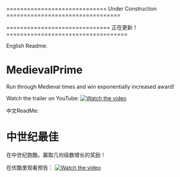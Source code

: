 ============================= Under Construction =================================

============================== 正在更新！ ===================================

English Readme:
# MedievalPrime
 Run through Medieval times and win exponentially increased award!

Watch the trailer on YouTube:
[![Watch the video](https://img.youtube.com/vi/UHqG2Y0m86E/maxresdefault.jpg)](https://youtu.be/UHqG2Y0m86E)








中文ReadMe:
# 中世纪最佳
在中世纪跑酷，赢取几何级数增长的奖励！

在优酷里观看预告：
[![Watch the video](https://img.youtube.com/vi/6STOUhQMib4/maxresdefault.jpg)](https://v.youku.com/v_show/id_XNDY1NjM3NjE4NA==.html)
